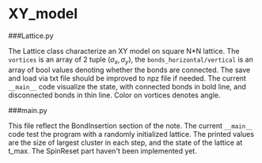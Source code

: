 # XY_model

###Lattice.py

The Lattice class characterize an XY model on square N*N lattice. The `vortices` is an array of 2 tuple $(\sigma_x,\sigma_y)$, the `bonds_horizontal/vertical` is an array of bool values denoting whether the bonds are connected. The save and load via txt file should be improved to npz file if needed. The current `__main__` code visualize the state, with connected bonds in bold line, and disconnected bonds in thin line. Color on vortices denotes angle.


###main.py

This file reflect the BondInsertion section of the note. The current `__main__` code test the program with a randomly initialized lattice. The printed values are the size of largest cluster in each step, and the state of the lattice at t_max. The SpinReset part haven't been implemented yet.

